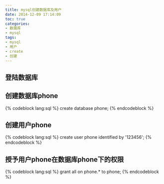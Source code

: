 ```yaml
---
title: mysql创建数据库及用户
date: 2014-12-09 17:14:09
toc: true
categories:
- 数据库
- mysql
tags:
- mysql
- 用户
- create
- 创建
---
```

## 登陆数据库

## 创建数据库phone

{% codeblock lang:sql %}
create database phone;
{% endcodeblock %}

<!-- more -->

## 创建用户phone

{% codeblock lang:sql %}
create user phone identified by '123456';
{% endcodeblock %}

## 授予用户phone在数据库phone下的权限

{% codeblock lang:sql %}
grant all on phone.* to phone;
{% endcodeblock %}

